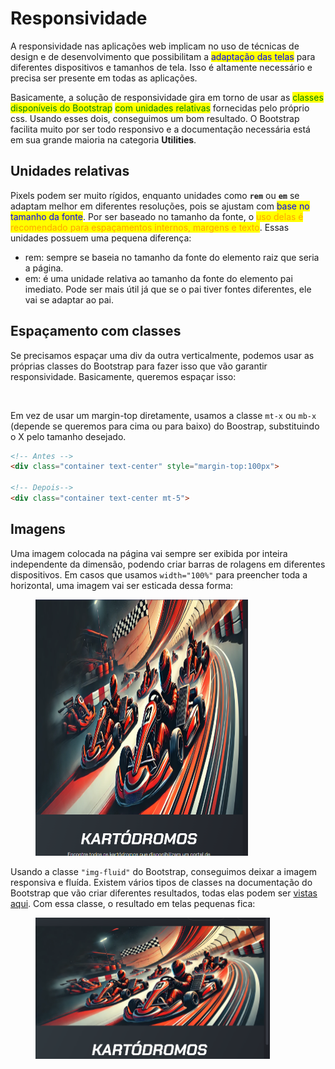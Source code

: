 # Responsividade

A responsividade nas aplicações web implicam no uso de técnicas de design e de desenvolvimento que possibilitam a <mark style="color:blue;">adaptação das telas</mark> para diferentes dispositivos e tamanhos de tela. Isso é altamente necessário e precisa ser presente em todas as aplicações.

Basicamente, a solução de responsividade gira em torno de usar as <mark style="color:green;">classes disponíveis do Bootstrap</mark> <mark style="color:green;">com unidades relativas</mark> fornecidas pelo próprio css. Usando esses dois, conseguimos um bom resultado. O Bootstrap facilita muito por ser todo responsivo e a documentação necessária está em sua grande maioria na categoria **Utilities**.

## Unidades relativas

Pixels podem ser muito rígidos, enquanto unidades como **`rem`** ou **`em`** se adaptam melhor em diferentes resoluções, pois se ajustam com <mark style="color:blue;">base no tamanho da fonte</mark>. Por ser baseado no tamanho da fonte, o <mark style="color:orange;">uso delas é recomendado para espaçamentos internos, margens e texto</mark>. Essas unidades possuem uma pequena diferença:

* rem: sempre se baseia no tamanho da fonte do elemento raiz que seria a página.
* em: é uma unidade relativa ao tamanho da fonte do elemento pai imediato. Pode ser mais útil já que se o pai tiver fontes diferentes, ele vai se adaptar ao pai.

## Espaçamento com classes

Se precisamos espaçar uma div da outra verticalmente, podemos usar as próprias classes do Bootstrap para fazer isso que vão garantir responsividade. Basicamente, queremos espaçar isso:

<figure><img src="../../../.gitbook/assets/espaçar divs com classes.png" alt=""><figcaption></figcaption></figure>

Em vez de usar um margin-top diretamente, usamos a classe `mt-x` ou `mb-x` (depende se queremos para cima ou para baixo) do Boostrap, substituindo o X pelo tamanho desejado.

```html
<!-- Antes -->
<div class="container text-center" style="margin-top:100px">

<!-- Depois-->
<div class="container text-center mt-5">
```

## Imagens

Uma imagem colocada na página vai sempre ser exibida por inteira independente da dimensão, podendo criar barras de rolagens em diferentes dispositivos. Em casos que usamos `width="100%"` para preencher toda a horizontal, uma imagem vai ser esticada dessa forma:

<figure><img src="../../../.gitbook/assets/imagem sem responsividade.png" alt="" width="340"><figcaption></figcaption></figure>

Usando a classe `"img-fluid"` do Bootstrap, conseguimos deixar a imagem responsiva e fluída. Existem vários tipos de classes na documentação do Bootstrap que vão criar diferentes resultados, todas elas podem ser [vistas aqui](https://getbootstrap.com/docs/5.3/content/images/). Com essa classe, o resultado em telas pequenas fica:

<figure><img src="../../../.gitbook/assets/imagem com responsividade.png" alt="" width="375"><figcaption></figcaption></figure>
